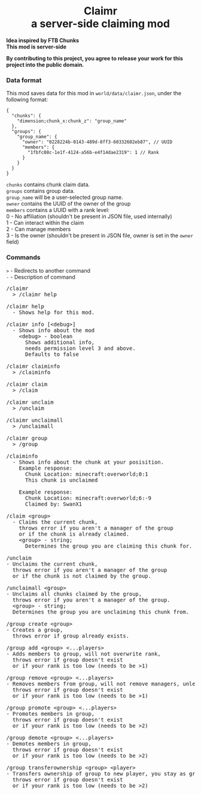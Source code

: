 <h1 align="center">Claimr<br>a server-side claiming mod</h1>

**Idea inspired by FTB Chunks**<br>
**This mod is server-side**

**By contributing to this project, you agree to release your work for this project into the public domain.**

### Data format
This mod saves data for this mod in `world/data/claimr.json`, under the following format:

```json5
{
  "chunks": {
    "dimension;chunk_x:chunk_z": "group_name"
  },
  "groups": {
    "group_name": {
      "owner": "0228224b-0143-489d-8ff3-60332602eb87", // UUID
      "members": {
        "1fbfc08c-1e1f-4124-a56b-e4f14dae2319": 1 // Rank
      }
    }
  }
}
```

<code>chunks</code> contains chunk claim data.<br>
<code>groups</code> contains group data.<br>
<code>group_name</code> will be a user-selected group name.<br>
<code>owner</code> contains the UUID of the owner of the group<br>
<code>members</code> contains a UUID with a rank level:<br>
  0 - No affiliation (shouldn't be present in JSON file, used internally)<br>
  1 - Can interact within the claim<br>
  2 - Can manage members<br>
  3 - Is the owner (shouldn't be present in JSON file, owner is set in the <code>owner</code> field)<br>

### Commands

<code>&gt;</code> - Redirects to another command<br>
<code>-</code> - Description of command

<pre>
/claimr
  > /claimr help

/claimr help
  - Shows help for this mod.

/claimr info [&lt;debug&gt;]
  - Shows info about the mod
    &lt;debug&gt; - boolean
      Shows additional info,
      needs permission level 3 and above.
      Defaults to false

/claimr claiminfo
  &gt; /claiminfo

/claimr claim
  &gt; /claim

/claimr unclaim
  &gt; /unclaim

/claimr unclaimall
  &gt; /unclaimall

/claimr group
  &gt; /group

/claiminfo             
  - Shows info about the chunk at your posisition.
    Example response:
      Chunk Location: minecraft:overworld;0:1
      This chunk is unclaimed
   
    Example response:
      Chunk Location: minecraft:overworld;6:-9
      Claimed by: SwanX1

/claim &lt;group&gt;
  - Claims the current chunk,
    throws error if you aren't a manager of the group
    or if the chunk is already claimed.
    &lt;group&gt; - string;
      Determines the group you are claiming this chunk for.

/unclaim
- Unclaims the current chunk, 
  throws error if you aren't a manager of the group
  or if the chunk is not claimed by the group.

/unclaimall &lt;group&gt;
- Unclaims all chunks claimed by the group,
  throws error if you aren't a manager of the group.
  &lt;group&gt; - string;
  Determines the group you are unclaiming this chunk from.

/group create &lt;group&gt;
- Creates a group,
  throws error if group already exists.

/group add &lt;group&gt; &lt;...players&gt;
- Adds members to group, will not overwrite rank,
  throws error if group doesn't exist
  or if your rank is too low (needs to be >1)

/group remove &lt;group&gt; &lt;...players&gt;
- Removes members from group, will not remove managers, unless you're the owner,
  throws error if group doesn't exist
  or if your rank is too low (needs to be >1)

/group promote &lt;group&gt; &lt;...players&gt;
- Promotes members in group,
  throws error if group doesn't exist
  or if your rank is too low (needs to be >2)

/group demote &lt;group&gt; &lt;...players&gt;
- Demotes members in group,
  throws error if group doesn't exist
  or if your rank is too low (needs to be >2)

/group transferownership &lt;group&gt; &lt;player&gt;
- Transfers ownership of group to new player, you stay as group manager,
  throws error if group doesn't exist
  or if your rank is too low (needs to be >2)
</pre>